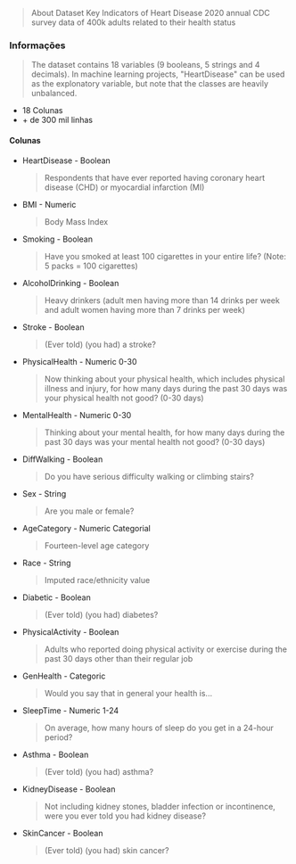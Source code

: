 > About Dataset
> Key Indicators of Heart Disease
> 2020 annual CDC survey data of 400k adults related to their health status
### Informações
> The dataset contains 18 variables (9 booleans, 5 strings and 4 decimals). In machine learning projects, "HeartDisease" can be used as the explonatory variable, but note that the classes are heavily unbalanced.

- 18 Colunas
- \+ de 300 mil linhas

#### Colunas
- HeartDisease - Boolean
  >Respondents that have ever reported having coronary heart disease (CHD) or myocardial infarction (MI)
- BMI - Numeric
  >Body Mass Index
- Smoking - Boolean
  >Have you smoked at least 100 cigarettes in your entire life? (Note: 5 packs = 100 cigarettes)
- AlcoholDrinking - Boolean
  >Heavy drinkers (adult men having more than 14 drinks per week and adult women having more than 7 drinks per week)
- Stroke - Boolean
  >(Ever told) (you had) a stroke?
- PhysicalHealth - Numeric 0-30
  >Now thinking about your physical health, which includes physical illness and injury, for how many days during the past 30 days was your physical health not good? (0-30 days)
- MentalHealth - Numeric 0-30
  >Thinking about your mental health, for how many days during the past 30 days was your mental health not good? (0-30 days)
- DiffWalking - Boolean
  >Do you have serious difficulty walking or climbing stairs?
- Sex - String
  >Are you male or female?
- AgeCategory - Numeric Categorial
  >Fourteen-level age category
- Race - String
  >Imputed race/ethnicity value
- Diabetic - Boolean
  >(Ever told) (you had) diabetes?
- PhysicalActivity - Boolean
  >Adults who reported doing physical activity or exercise during the past 30 days other than their regular job
- GenHealth - Categoric
  >Would you say that in general your health is...
- SleepTime - Numeric 1-24
  >On average, how many hours of sleep do you get in a 24-hour period?
- Asthma - Boolean
  >(Ever told) (you had) asthma?
- KidneyDisease - Boolean
  >Not including kidney stones, bladder infection or incontinence, were you ever told you had kidney disease?
- SkinCancer - Boolean
  >(Ever told) (you had) skin cancer?
